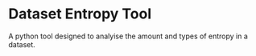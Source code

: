 # Dataset Entropy Tool
 A python tool designed to analyise the amount and types of entropy in a dataset.
